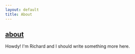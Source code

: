 ```yaml
---
layout: default
title: About
---
```


<section>
    <div class="section-header">
        <a href="/about.html">
            <h2>about</h2>
        </a>
    </div>
    <div class="section-body">
        <article>
            Howdy! I'm Richard and I should write something more here.
        </article>
    </div>
</section>
